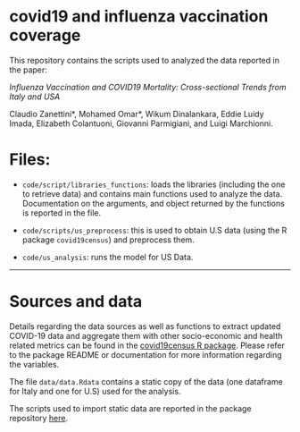 
<!-- README.md is generated from README.Rmd. Please edit that file -->

# covid19 and influenza vaccination coverage

This repository contains the scripts used to analyzed the data reported
in the paper:

*Influenza Vaccination and COVID19 Mortality: Cross-sectional Trends
from Italy and USA* 

Claudio Zanettini\*, Mohamed Omar\*, Wikum Dinalankara, Eddie Luidy
Imada, Elizabeth Colantuoni, Giovanni Parmigiani, and Luigi Marchionni.

# Files:

  - `code/script/libraries_functions`: loads the libraries (including
    the one to retrieve data) and contains main functions used to
    analyze the data. Documentation on the arguments, and object
    returned by the functions is reported in the file.

  - `code/scripts/us_preprocess`: this is used to obtain U.S data (using
    the R package `covid19census`) and preprocess them.

  - `code/us_analysis`: runs the model for US Data.

-----

# Sources and data

Details regarding the data sources as well as functions to extract
updated COVID-19 data and aggregate them with other socio-economic and
health related metrics can be found in the [covid19census R
package](https://github.com/c1au6i0/covid19census). Please refer to the
package README or documentation for more information regarding the
variables.

The file `data/data.Rdata` contains a static copy of the data (one
dataframe for Italy and one for U.S) used for the analysis.

The scripts used to import static data are reported in the package
repository [here](https://github.com/c1au6i0/covid19census/data-raw/).
